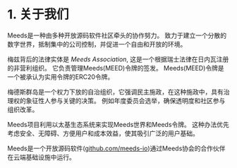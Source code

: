 
# 1. 关于我们

Meeds是一种由多种开放源码软件社区牵头的协作努力。 致力于建立一个分散的数字世界，抵制集中的公司控制，并促进一个自由和开放的环境。

梅兹背后的法律实体是 _Meeds Association_, 这是一个根据瑞士法律在日内瓦注册的非营利组织。 它负责管理Meeds(MEED)令牌的签发。 Meeds(MEED)令牌是一个被承认为实用令牌的ERC20令牌。

梅德斯群岛是一个权力下放的自治组织，它强调民主施政，在这种施政中，具有治理权的象征性人参与关键的决策。 例如年度委员会选举，确保透明度和社区参与组织改革。

Meeds项目利用以太基生态系统来实现Meeds世界和Meeds令牌。 这种办法优先考虑安全、无障碍、方便用户和成本效益，使其吸引广泛的用户基础。

Meeds是一个开放源码软件([github.com/meeds-io](https://github.com/meeds-io))通过Meeds协会的合作伙伴在云端基础设施中运行。